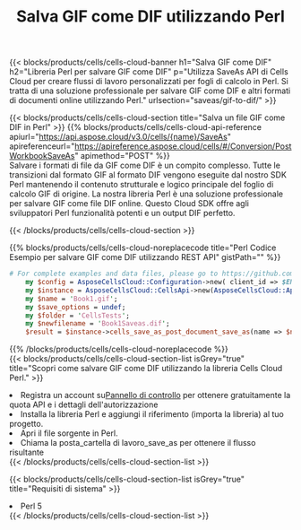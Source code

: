 ﻿---
title:  Salva GIF come DIF utilizzando Perl
description:  Utilizzando Aspose.Cells Cloud SDK per Perl per salvare il file in formato GIF come file in formato DIF.
kwords: Excel, Save GIF as DIF, REST, Perl
howto: How to save GIF as DIF using Aspose.Cells Cloud Perl library.
---
{{< blocks/products/cells/cells-cloud-banner h1="Salva GIF come DIF" h2="Libreria Perl per salvare GIF come DIF" p="Utilizza SaveAs API di Cells Cloud per creare flussi di lavoro personalizzati per fogli di calcolo in Perl. Si tratta di una soluzione professionale per salvare GIF come DIF e altri formati di documenti online utilizzando Perl." urlsection="saveas/gif-to-dif/" >}}

{{< blocks/products/cells/cells-cloud-section title="Salva un file GIF come DIF in Perl" >}}
{{% blocks/products/cells/cells-cloud-api-reference apiurl="https://api.aspose.cloud/v3.0/cells/{name}/SaveAs" apireferenceurl="https://apireference.aspose.cloud/cells/#/Conversion/PostWorkbookSaveAs" apimethod="POST" %}}
<br/>
Salvare i formati di file da GIF come DIF è un compito complesso. Tutte le transizioni dal formato GIF al formato DIF vengono eseguite dal nostro SDK Perl mantenendo il contenuto strutturale e logico principale del foglio di calcolo GIF di origine. La nostra libreria Perl è una soluzione professionale per salvare GIF come file DIF online. Questo Cloud SDK offre agli sviluppatori Perl funzionalità potenti e un output DIF perfetto.

{{< /blocks/products/cells/cells-cloud-section >}}

{{% blocks/products/cells/cells-cloud-noreplacecode title="Perl Codice Esempio per salvare GIF come DIF utilizzando REST API" gistPath="" %}}
  
```perl
# For complete examples and data files, please go to https://github.com/aspose-cells-cloud/aspose-cells-cloud-perl/
    my $config = AsposeCellsCloud::Configuration->new( client_id => $ENV{'ProductClientId'}, client_secret => $ENV{'ProductClientSecret'});
    my $instance = AsposeCellsCloud::CellsApi->new(AsposeCellsCloud::ApiClient->new( $config));
    my $name = 'Book1.gif';
    my $save_options = undef;
    my $folder = 'CellsTests';
    my $newfilename = 'Book1Saveas.dif';
    $result = $instance->cells_save_as_post_document_save_as(name => $name,save_options => $save_options, newfilename => $newfilename, folder => $folder);
```
  
{{% /blocks/products/cells/cells-cloud-noreplacecode %}}
<br/>
{{< blocks/products/cells/cells-cloud-section-list isGrey="true" title="Scopri come salvare GIF come DIF utilizzando la libreria Cells Cloud Perl." >}}
<li> Registra un account su<a href="https://dashboard.aspose.cloud/">Pannello di controllo</a> per ottenere gratuitamente la quota API e i dettagli dell'autorizzazione</li>
<li>Installa la libreria Perl e aggiungi il riferimento (importa la libreria) al tuo progetto.</li>
<li>Apri il file sorgente in Perl.</li>
<li>Chiama la posta_cartella di lavoro_save_as per ottenere il flusso risultante</li>
{{< /blocks/products/cells/cells-cloud-section-list >}}

{{< blocks/products/cells/cells-cloud-section-list isGrey="true" title="Requisiti di sistema" >}}
<li>Perl 5</li>
{{< /blocks/products/cells/cells-cloud-section-list >}}
